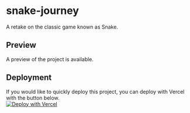 # snake-journey
A retake on the classic game known as Snake. 

## Preview  
A preview of the project is available.

## Deployment  
If you would like to quickly deploy this project, you can deploy with Vercel with the button below.  
[![Deploy with Vercel](https://vercel.com/button)](https://vercel.com/new/git/external?repository-url=https%3A%2F%2Fgithub.com%2FSilverstream47%2Fsnake-journey)
